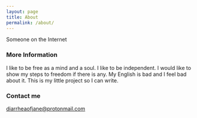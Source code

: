 ```yaml
---
layout: page
title: About
permalink: /about/
---
```


Someone on the Internet

### More Information

I like to be free as a mind and a soul. I like to be independent. I would like to show my steps to freedom if there is any. My English is bad and I feel bad about it. This is my little project so I can write.

### Contact me

[diarrheaofjane@protonmail.com](mailto:diarrheaofjane@protonmail.com)
